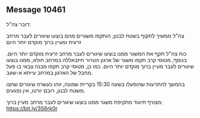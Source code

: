 ## Message 10461

דובר צה"ל:

צה"ל ממשיך לתקוף בשטח לבנון; הותקפו משגרים מהם בוצעו שיגורים לעבר מרחב זרעית ומעיין ברוך מוקדם יותר היום

כוח צה"ל תקף את המשגר ממנו בוצעו שיגורים לעבר מרחב זרעית מוקדם יותר היום. בנוסף, מטוסי קרב תקפו משגר של ארגון הטרור חיזבאללה במרחב חולא, ממנו בוצעו שיגורים לעבר מעיין ברוך מוקדם יותר היום. 
כמו כן, מטוסי קרב תקפו מבנה צבאי בו פעל מחבל של הארגון במרחב עייתא א-שעב.

בהמשך להתרעות שהופעלו בשעה 15:30 בקריית שמונה, זוהו כעשרה שיגורים שחצו משטח לבנון, רובם יורטו, אין נפגעים.

מצורף תיעוד מתקיפת משגר ממנו בוצעו שיגורים לעבר מרחב מעיין ברוך: https://bit.ly/3S6rk0r

